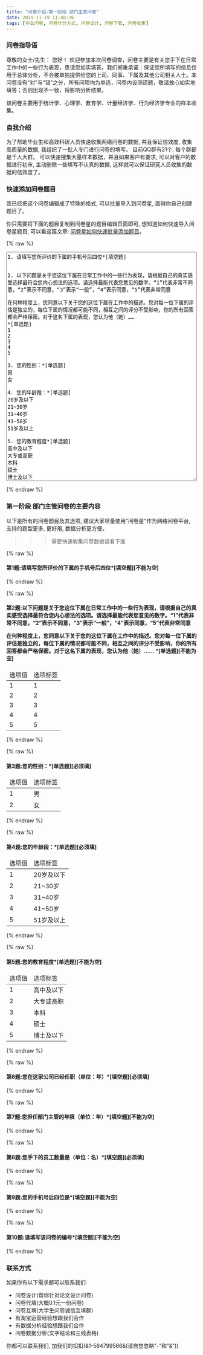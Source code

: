 ```yaml
---
title: "问卷介绍-第一阶段 部门主管问卷"
date: 2019-11-19 11:48:26
tags: [毕业问卷, 问卷计分方式, 问卷设计, 问卷下载, 问卷收集]
---
```


### 问卷指导语

尊敬的女士/先生：
您好！
欢迎参加本次问卷调查，问卷主要是有关您手下在日常工作中的一些行为表现，恳请您如实填答。我们郑重承诺：保证您所填写的信息仅用于总体分析，不会被单独提供给您的上司、同事、下属及其他公司相关人士。本问卷没有“对”与“错”之分，所有问项均为单选，问卷内设测谎题，敬请放心如实地填答；否则出现不一致，将影响分析结果。

该问卷主要用于统计学、心理学、教育学、计量经济学、行为经济学专业的样本收集。

<!-- more -->


### 自我介绍

为了帮助毕业生和高效科研人员快速收集网络问卷的数据, 并且保证信效度, 收集高质量的数据, 我组织了一批人专门进行问卷的填写。
目前QQ群有21个, 每个群都是千人大群。 可以快速搜集大量样本数据，并且如果客户有要求, 可以对客户的数据进行初审, 
主动删除一些填写不认真的数据, 这样就可以保证研究人员收集的数据的信效度了。



### 快速添加问卷题目

我已经把这个问卷编辑成了特殊的格式, 可以批量导入到问卷星, 面得你自己创建题目了。

你只需要将下面的题目复制到问卷星的题目编辑页面即可, 想知道如何快速导入问卷星题目, 可以看这篇文章: [问卷星如何快速批量添加题目](https://mlln.cn/2019/06/01/%E9%97%AE%E5%8D%B7%E6%98%9F%E5%A6%82%E4%BD%95%E5%BF%AB%E9%80%9F%E6%B7%BB%E5%8A%A0%E6%89%B9%E9%87%8F%E9%A2%98%E7%9B%AE/index.html)。

{% raw %}
<textarea rows="40" style="width: 100%;">1. 请填写您所评价的下属的手机号后四位*[填空题]


2. 以下问题是关于您这位下属在日常工作中的一些行为表现，请根据自己的真实感受选择最符合您内心想法的选项。请选择最能代表您意见的数字。“1”代表非常不同意，“2”表示不同意，“3”表示“一般”，“4”表示同意，“5”代表非常同意

在何种程度上，您同意以下关于您的这位下属在工作中的描述。您对每一位下属的评估是独立的，每位下属的情况都可能不同，相互之间的评分不受影响，你的所有回答都会严格保密。对于这名下属的表现，您认为他（她）……
*[单选题]
1
2
3
4
5

3. 您的性别：*[单选题]
男
女

4. 您的年龄段：*[单选题]
20岁及以下
21~30岁
31~40岁
41~50岁
51岁及以上

5. 您的教育程度*[单选题]
高中及以下
大专或高职
本科
硕士
博士及以下

6. 您在这家公司已经任职（单位：年）*[填空题]


7. 您担任部门主管的年限（单位：年）*[填空题]


8. 您手下的员工数量是（单位：名）*[填空题]


9. 您的手机号后四位是*[填空题]


10. 请填写该问卷的编号*[填空题]
</textarea>
{% endraw %}

### 第一阶段 部门主管问卷的主要内容

以下是所有的问卷题目及其选项, 建议大家尽量使用"问卷星"作为网络问卷平台, 支持的题型更多, 更好用, 数据分析更方便。

>>> 需要快速收集问卷数据请看下面


{% raw %}
<div class="qitem">
<h4>第1题:请填写您所评价的下属的手机号后四位*[填空题][不能为空]</h4>

</div>
{% endraw %}


{% raw %}
<div class="qitem">
<h4>第2题:以下问题是关于您这位下属在日常工作中的一些行为表现，请根据自己的真实感受选择最符合您内心想法的选项。请选择最能代表您意见的数字。“1”代表非常不同意，“2”表示不同意，“3”表示“一般”，“4”表示同意，“5”代表非常同意

在何种程度上，您同意以下关于您的这位下属在工作中的描述。您对每一位下属的评估是独立的，每位下属的情况都可能不同，相互之间的评分不受影响，你的所有回答都会严格保密。对于这名下属的表现，您认为他（她）……
*[单选题][不能为空]</h4>

<table class="table">
<thead>
<tr><td>选项值</td><td>选项标签</td></tr>
</thead>
<tbody>
<tr><td>1</td><td>1</td></tr>
<tr><td>2</td><td>2</td></tr>
<tr><td>3</td><td>3</td></tr>
<tr><td>4</td><td>4</td></tr>
<tr><td>5</td><td>5</td></tr>
</tbody>
</table>

</div>
{% endraw %}


{% raw %}
<div class="qitem">
<h4>第3题:您的性别：*[单选题][必须填]</h4>

<table class="table">
<thead>
<tr><td>选项值</td><td>选项标签</td></tr>
</thead>
<tbody>
<tr><td>1</td><td>男</td></tr>
<tr><td>2</td><td>女</td></tr>
</tbody>
</table>

</div>
{% endraw %}


{% raw %}
<div class="qitem">
<h4>第4题:您的年龄段：*[单选题][必须填]</h4>

<table class="table">
<thead>
<tr><td>选项值</td><td>选项标签</td></tr>
</thead>
<tbody>
<tr><td>1</td><td>20岁及以下</td></tr>
<tr><td>2</td><td>21~30岁</td></tr>
<tr><td>3</td><td>31~40岁</td></tr>
<tr><td>4</td><td>41~50岁</td></tr>
<tr><td>5</td><td>51岁及以上</td></tr>
</tbody>
</table>

</div>
{% endraw %}


{% raw %}
<div class="qitem">
<h4>第5题:您的教育程度*[单选题][不能为空]</h4>

<table class="table">
<thead>
<tr><td>选项值</td><td>选项标签</td></tr>
</thead>
<tbody>
<tr><td>1</td><td>高中及以下</td></tr>
<tr><td>2</td><td>大专或高职</td></tr>
<tr><td>3</td><td>本科</td></tr>
<tr><td>4</td><td>硕士</td></tr>
<tr><td>5</td><td>博士及以下</td></tr>
</tbody>
</table>

</div>
{% endraw %}


{% raw %}
<div class="qitem">
<h4>第6题:您在这家公司已经任职（单位：年）*[填空题][必须填]</h4>

</div>
{% endraw %}


{% raw %}
<div class="qitem">
<h4>第7题:您担任部门主管的年限（单位：年）*[填空题][不能为空]</h4>

</div>
{% endraw %}


{% raw %}
<div class="qitem">
<h4>第8题:您手下的员工数量是（单位：名）*[填空题][必须填]</h4>

</div>
{% endraw %}


{% raw %}
<div class="qitem">
<h4>第9题:您的手机号后四位是*[填空题][不能为空]</h4>

</div>
{% endraw %}


{% raw %}
<div class="qitem">
<h4>第10题:请填写该问卷的编号*[填空题][不能为空]</h4>

</div>
{% endraw %}



<!-- ---
title: 心理教育医学的问卷免费下载
date: 2019-05-23 08:59:15
tags: [问卷星, 问卷网, 问卷下载, 问卷互填, 问卷设计, 问卷模板, 毕业问卷, 问卷数据分析, 问卷代填, ]
--- -->

### 联系方式
 
如果你有以下需求都可以联系我们:

- 问卷设计(帮你针对论文设计问卷)
- 问卷代填(大概0.1元一份问卷)
- 问卷互填(大学生问卷诚信互填群)
- 有淘宝运营经验想跟我们合作
- 有数据分析经验想跟我们合作
- 问卷数据分析(文字结论和三线表格)

你都可以联系我们, 加我们的扣扣(&1-564799566&(请自觉忽略"-"和"&"))
